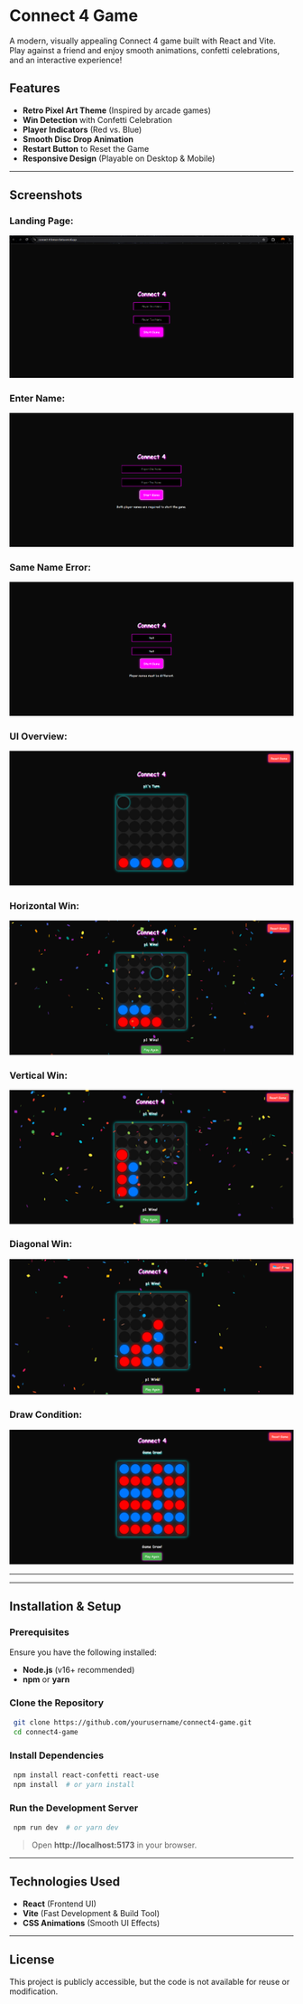 # Connect 4 Game 

A modern, visually appealing Connect 4 game built with React and Vite. Play against a friend and enjoy smooth animations, confetti celebrations, and an interactive experience!

## Features
- **Retro Pixel Art Theme** (Inspired by arcade games)
- **Win Detection** with Confetti Celebration
- **Player Indicators** (Red vs. Blue)
- **Smooth Disc Drop Animation**
- **Restart Button** to Reset the Game
- **Responsive Design** (Playable on Desktop & Mobile)

---

## Screenshots

### Landing Page:
![Landing Page](https://github.com/Vedant-0102/Connect-4/blob/main/connect4/assets/Landing.png)

### Enter Name:
![Enter Name](https://github.com/Vedant-0102/Connect-4/blob/main/connect4/assets/Enter%20name.png)

### Same Name Error:
![Same Name Error](https://github.com/Vedant-0102/Connect-4/blob/main/connect4/assets/Same%20name.png)

### UI Overview:
![UI Overview](https://github.com/Vedant-0102/Connect-4/blob/main/connect4/assets/UI.png)

### Horizontal Win:
![Horizontal Win](https://github.com/Vedant-0102/Connect-4/blob/main/connect4/assets/Horizontal.png)

### Vertical Win:
![Vertical Win](https://github.com/Vedant-0102/Connect-4/blob/main/connect4/assets/Vertical.png)

### Diagonal Win:
![Diagonal Win](https://github.com/Vedant-0102/Connect-4/blob/main/connect4/assets/Diagonal.png)

### Draw Condition:
![Draw Condition](https://github.com/Vedant-0102/Connect-4/blob/main/connect4/assets/Draw.png)

---

---

## Installation & Setup

### Prerequisites
Ensure you have the following installed:
- **Node.js** (v16+ recommended)
- **npm** or **yarn**

### Clone the Repository
```sh
 git clone https://github.com/yourusername/connect4-game.git
 cd connect4-game
```

### Install Dependencies
```sh
 npm install react-confetti react-use
 npm install  # or yarn install
```

### Run the Development Server
```sh
 npm run dev  # or yarn dev
```

> Open **http://localhost:5173** in your browser.

---

## Technologies Used
- **React** (Frontend UI)
- **Vite** (Fast Development & Build Tool)
- **CSS Animations** (Smooth UI Effects)

---

## License
This project is publicly accessible, but the code is not available for reuse or modification.

